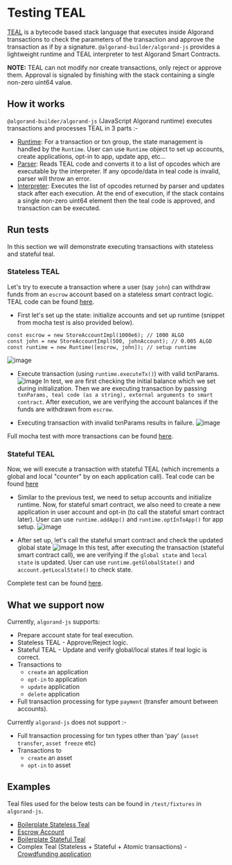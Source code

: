 # Testing TEAL

[TEAL](https://developer.algorand.org/docs/reference/teal/specification/) is a bytecode based stack language that executes inside Algorand transactions to check the parameters of the transaction and approve the transaction as if by a signature. `@algorand-builder/algorand-js` provides a lightweight runtime and TEAL interpreter to test Algorand Smart Contracts.

**NOTE:** TEAL can not modify nor create transactions, only reject or approve them. Approval is signaled by finishing with the stack containing a single non-zero uint64 value.

## How it works

`@algorand-builder/algorand-js` (JavaScript Algorand runtime) executes transactions and processes TEAL in 3 parts :-

- [Runtime](../packages/algorand-js/src/runtime): For a transaction or txn group, the state management is handled by the `Runtime`. User can use `Runtime` object to set up accounts, create applications, opt-in to app, update app, etc...
- [Parser](../packages/algorand-js/src/parser): Reads TEAL code and converts it to a list of opcodes which are executable by the interpreter. If any opcode/data in teal code is invalid, parser will throw an error.
- [Interpreter](../packages/algorand-js/src/interpreter): Executes the list of opcodes returned by parser and updates stack after each execution. At the end of execution, if the stack contains a single non-zero uint64 element then the teal code is approved, and transaction can be executed.

## Run tests
In this section we will demonstrate executing transactions with stateless and stateful teal.

### Stateless TEAL

Let's try to execute a transaction where a user (say `john`) can withdraw funds from an `escrow` account based on a stateless smart contract logic. TEAL code can be found [here](../packages/algorand-js/test/fixtures/escrow-account/assets/escrow.teal).
- First let's set up the state: initialize accounts and set up runtime (snippet from mocha test is also provided below).
```
const escrow = new StoreAccountImpl(1000e6); // 1000 ALGO
const john = new StoreAccountImpl(500, johnAccount); // 0.005 ALGO
const runtime = new Runtime([escrow, john]); // setup runtime
```
![image](https://user-images.githubusercontent.com/33264364/104197847-81afe200-544b-11eb-8553-b2446ea9c763.png)

- Execute transaction (using `runtime.executeTx()`) with valid txnParams.
![image](https://user-images.githubusercontent.com/33264364/104199023-f33c6000-544c-11eb-975b-1f8f72508ee6.png)
In test, we are first checking the initial balance which we set during initialization. Then we are executing transaction by passing `txnParams, teal code (as a string), external arguments to smart contract`. After execution, we are verifying the account balances if the funds are withdrawn from `escrow`.

- Executing transaction with invalid txnParams results in failure.
![image](https://user-images.githubusercontent.com/33264364/104201136-6cd54d80-544f-11eb-80ea-9ca307bc189d.png)

Full mocha test with more transactions can be found [here](../packages/algorand-js/test/integration/escrow-account.ts).

### Stateful TEAL

Now, we will execute a transaction with stateful TEAL (which increments a global and local "counter" by on each application call). Teal code can be found [here](../packages/algorand-js/test/fixtures/stateful/assets/counter-approval.teal)

- Similar to the previous test, we need to setup accounts and initialize runtime. Now, for stateful smart contract, we also need to create a new application in user account and opt-in (to call the stateful smart contract later). User can use `runtime.addApp()` and `runtime.optInToApp()` for app setup.
![image](https://user-images.githubusercontent.com/33264364/104204711-94c6b000-5453-11eb-99e5-f772ce4b5c92.png)

- After set up, let's call the stateful smart contract and check the updated global state
![image](https://user-images.githubusercontent.com/33264364/104205377-5382d000-5454-11eb-8b57-8a6690694c61.png)
In this test, after executing the transaction (stateful smart contract call), we are verifying if the `global state` and `local state` is updated. User can use `runtime.getGlobalState()` and `account.getLocalState()` to check state.

Complete test can be found [here](../packages/algorand-js/test/integration/stateful-counter.ts).

## What we support now

Currently, `algorand-js` supports:

- Prepare account state for teal execution.
- Stateless TEAL - Approve/Reject logic.
- Stateful TEAL - Update and verify global/local states if teal logic is correct.
- Transactions to
  + `create` an application
  + `opt-in` to application
  + `update` application
  + `delete` application
- Full transaction processing for type `payment` (transfer amount between accounts).

Currently `algorand-js` does not support :-

 - Full transaction processing for txn types other than 'pay' (`asset transfer`, `asset freeze` etc)
 - Transactions to
   + `create` an asset
   + `opt-in` to asset


## Examples

Teal files used for the below tests can be found in `/test/fixtures` in `algorand-js`.

+ [Boilerplate Stateless Teal](../packages/algorand-js/test/integration/basic-teal.ts)
+ [Escrow Account](../packages/algorand-js/test/integration/escrow-account.ts)
+ [Boilerplate Stateful Teal](../packages/algorand-js/test/integration/stateful-counter.ts)
+ Complex Teal (Stateless + Stateful + Atomic transactions) - [Crowdfunding application](../examples/crowdfunding)
